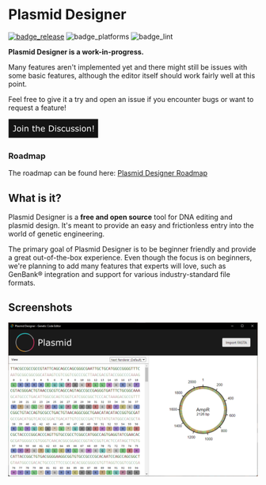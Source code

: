 # Plasmid Designer
[![badge_release]][link_latest_release] ![badge_platforms] ![badge_lint]

__Plasmid Designer is a work-in-progress.__

Many features aren't implemented yet and there might still be issues with some basic features, although the editor itself should work fairly well at this point.

Feel free to give it a try and open an issue if you encounter bugs or want to request a feature!

[![Join the Discussion on GitHub](./screenshots/btn_join_discussion.png)](https://github.com/plasmid-designer/plasmid-designer/discussions)

### Roadmap

The roadmap can be found here: [Plasmid Designer Roadmap](https://github.com/orgs/plasmid-designer/projects/1/views/1)

## What is it?

Plasmid Designer is a __free and open source__ tool for DNA editing and plasmid design. It's meant to provide an easy and frictionless entry into the world of genetic engineering.

The primary goal of Plasmid Designer is to be beginner friendly and provide a great out-of-the-box experience. Even though the focus is on beginners, we're planning to add many features that experts will love, such as GenBank® integration and support for various industry-standard file formats.

## Screenshots

![](./screenshots/v0_1_0__editor.png)


<!-- Badges -->
[badge_lint]: https://img.shields.io/github/workflow/status/plasmid-designer/plasmid-designer/Lint/main?label=lint&style=flat-square
[badge_release]: https://img.shields.io/github/v/release/plasmid-designer/plasmid-designer?color=informational&sort=semver&style=flat-square
[badge_platforms]: https://img.shields.io/badge/platforms-win%20%7C%20mac%20%7C%20linux-informational?style=flat-square

<!-- Links -->
[link_latest_release]: https://github.com/plasmid-designer/plasmid-designer/releases/latest
